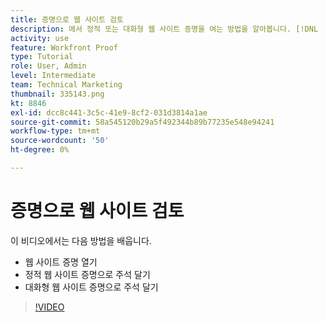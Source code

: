 ```yaml
---
title: 증명으로 웹 사이트 검토
description: 에서 정적 또는 대화형 웹 사이트 증명을 여는 방법을 알아봅니다. [!DNL  Workfront] 그리고 댓글을 달아라.
activity: use
feature: Workfront Proof
type: Tutorial
role: User, Admin
level: Intermediate
team: Technical Marketing
thumbnail: 335143.png
kt: 8846
exl-id: dcc8c441-3c5c-41e9-8cf2-031d3814a1ae
source-git-commit: 58a545120b29a5f492344b89b77235e548e94241
workflow-type: tm+mt
source-wordcount: '50'
ht-degree: 0%

---
```


# 증명으로 웹 사이트 검토

이 비디오에서는 다음 방법을 배웁니다.

* 웹 사이트 증명 열기
* 정적 웹 사이트 증명으로 주석 달기
* 대화형 웹 사이트 증명으로 주석 달기

>[!VIDEO](https://video.tv.adobe.com/v/335143/?quality=12)

<!--
## Learn more
* Review an interactive proof
* Review a static proof
-->

